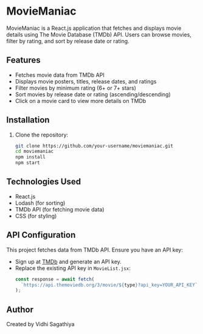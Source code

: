 
# MovieManiac

MovieManiac is a React.js application that fetches and displays movie details using The Movie Database (TMDb) API. Users can browse movies, filter by rating, and sort by release date or rating.

## Features
- Fetches movie data from TMDb API
- Displays movie posters, titles, release dates, and ratings
- Filter movies by minimum rating (6+ or 7+ stars)
- Sort movies by release date or rating (ascending/descending)
- Click on a movie card to view more details on TMDb

## Installation

1. Clone the repository:
   ```sh
   git clone https://github.com/your-username/moviemaniac.git
   cd moviemaniac
   npm install
   npm start

## Technologies Used
- React.js
- Lodash (for sorting)
- TMDb API (for fetching movie data)
- CSS (for styling)

## API Configuration
This project fetches data from TMDb API. Ensure you have an API key:
- Sign up at [TMDb](https://www.themoviedb.org/) and generate an API key.
- Replace the existing API key in `MovieList.jsx`:
  ```js
  const response = await fetch(
    `https://api.themoviedb.org/3/movie/${type}?api_key=YOUR_API_KEY`
  );

## Author
Created by Vidhi Sagathiya
